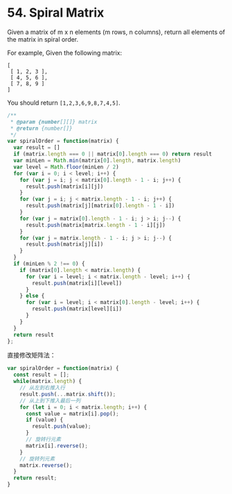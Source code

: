 # 54. Spiral Matrix

Given a matrix of m x n elements (m rows, n columns), return all elements of the matrix in spiral order.

For example,
Given the following matrix:

```
[
 [ 1, 2, 3 ],
 [ 4, 5, 6 ],
 [ 7, 8, 9 ]
]
```

You should return `[1,2,3,6,9,8,7,4,5]`.

```javascript
/**
 * @param {number[][]} matrix
 * @return {number[]}
 */
var spiralOrder = function(matrix) {
  var result = []
  if (matrix.length === 0 || matrix[0].length === 0) return result
  var minLen = Math.min(matrix[0].length, matrix.length)
  var level = Math.floor(minLen / 2)
  for (var i = 0; i < level; i++) {
    for (var j = i; j < matrix[0].length - 1 - i; j++) {
      result.push(matrix[i][j])
    }
    for (var j = i; j < matrix.length - 1 - i; j++) {
      result.push(matrix[j][matrix[0].length - 1 - i])
    }
    for (var j = matrix[0].length - 1 - i; j > i; j--) {
      result.push(matrix[matrix.length - 1 - i][j])
    }
    for (var j = matrix.length - 1 - i; j > i; j--) {
      result.push(matrix[j][i])
    }
  }
  if (minLen % 2 !== 0) {
    if (matrix[0].length < matrix.length) {
      for (var i = level; i < matrix.length - level; i++) {
        result.push(matrix[i][level])
      }
    } else {
      for (var i = level; i < matrix[0].length - level; i++) {
        result.push(matrix[level][i])
      }
    }
  }
  return result
};
```

直接修改矩阵法：
```javascript
var spiralOrder = function(matrix) {
  const result = [];
  while(matrix.length) {
    // 从左到右推入行
    result.push(...matrix.shift());
    // 从上到下推入最后一列
    for (let i = 0; i < matrix.length; i++) {
      const value = matrix[i].pop();
      if (value) {
        result.push(value);
      }
      // 旋转行元素
      matrix[i].reverse();
    }
    // 旋转列元素
    matrix.reverse();
  }
  return result;
}
```
